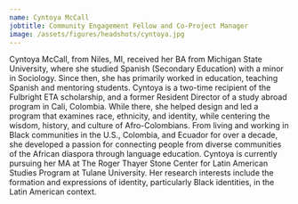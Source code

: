 ```yaml
---
name: Cyntoya McCall
jobtitle: Community Engagement Fellow and Co-Project Manager
image: /assets/figures/headshots/cyntoya.jpg
---
```

Cyntoya McCall, from Niles, MI, received her BA from Michigan State University, where she studied Spanish (Secondary Education) with a minor in Sociology. Since then, she has primarily worked in education, teaching Spanish and mentoring students. Cyntoya is a two-time recipient of the Fulbright ETA scholarship, and a former Resident Director of a study abroad program in Cali, Colombia. While there, she helped design and led a program that examines race, ethnicity, and identity, while centering the wisdom, history, and culture of Afro-Colombians. From living and working in Black communities in the U.S., Colombia, and Ecuador for over a decade, she developed a passion for connecting people from diverse communities of the African diaspora through language education. Cyntoya is currently pursuing her MA at The Roger Thayer Stone Center for Latin American Studies Program at Tulane University. Her research interests include the formation and expressions of identity, particularly Black identities, in the Latin American context.
